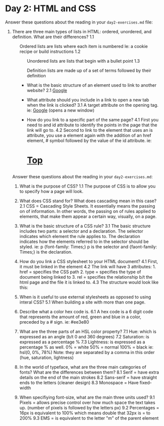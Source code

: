 # Day 2: HTML and CSS
  Answer these questions about the reading in your `day2-exercises.md` file:

  1.  There are three main types of lists in HTML: ordered, unordered, and definition. What are their differences?
  1.1 <ol> Ordered lists are lists where each item is numbered Ie: a cookie recipe or build instructions
  1.2 <ul> Unordered lists are lists that begin with a bullet point
  1.3 <dl> Definition lists are made up of a set of terms followed by their definition

  2.  What is the basic structure of an element used to link to another website?
  2.1 <a href="http://www.google.com">Google</a>

  3.  What attribute should you include in a link to open a new tab when the link is clicked?
  3.1 A target attribute on the opening tag.  
      ie: <a href="http://www.google.com" target="_blank">Google</a> (opens a new window)

  4.  How do you link to a specific part of the same page?
  4.1 First you need to and id attribute to identify the points in the page that the link will go to.
  4.2 Second to link to the element that uses an is attribute, you use a <a> element again with the addition of an href element, # symbol followed by the value of the id attribute.
    ie:  <h1 id="top">
         <a href="#top">Top</a>


  Answer these questions about the reading in your `day2-exercises.md`:

  1.  What is the purpose of CSS?
  1.1 The purpose of CSS is to allow you to specify how a page will look.  

  2.  What does CSS stand for? What does cascading mean in this case?
  2.1 CSS = Cascading Style Sheets.  It essentially means the passing on of information.  In other words, the passing on of rules applied to elements, that make them appear a certain way, visually, on a page.

  3.  What is the basic structure of a CSS rule?
  3.1 The basic structure includes two parts: a selector and a declaration.  The selector indicates which element the rule applies to.  The declaration indicates how the elements referred to in the selector should be styled.
  ie: p {font-family: Times;}  p is the selector and {faont-family: Times;} is the declaration.

  4.  How do you link a CSS stylesheet to your HTML document?
  4.1 First, it must be linked in the <head> element
  4.2 The link will have 3 attributes: 1. href = specifies the CSS path 2. type = specifies the type of document being linked to  3. rel = specifies the relationship b/t the html page and the file it is linked to.
  4.3 The structure would look like this:  <link href="css/styles.css" type="text/css" rel="stylesheet" />

  5.  When is it useful to use external stylesheets as opposed to using interal CSS?
  5.1 When building a site with more than one page.  

  6.  Describe what a color hex code is.
  6.1 A hex code is a 6 digit code that represents the amount of red, green and blue in a color, preceded by a # sign.
  ie: #ee3e80

  7.  What are the three parts of an HSL color property?
  7.1 Hue: which is expressed as an angle (b/t 0 and 360 degrees)
  7.2 Saturation: is expressed as a percentage %
  7.3 Lightness: is expressed as a percentage % as well. 0% = white 50% = normal 100% = black
  ie: hsl(0, 0%, 78%)   Note: they are separated by a comma in this order (hue, saturation, lightness)

  8.  In the world of typeface, what are the three main categories of fonts? What are the differences between them?
  8.1 Serif = have extra details on the end of the main strokes
  8.2 Sans-serif = have straight ends to the letters (cleaner design)
  8.3 Monospace = Have fixed-width

  9.  When specifiying font-size, what are the main three units used?
  9.1 Pixels = allows precise control over how much space the text takes up.  (number of pixels is followed by the letters px)
  9.2 Percentages = 16px is equivalent to 100%  which means double that 32px is = to 200%
  9.3 EMS = is equivalent to the letter "m" of the parent element
